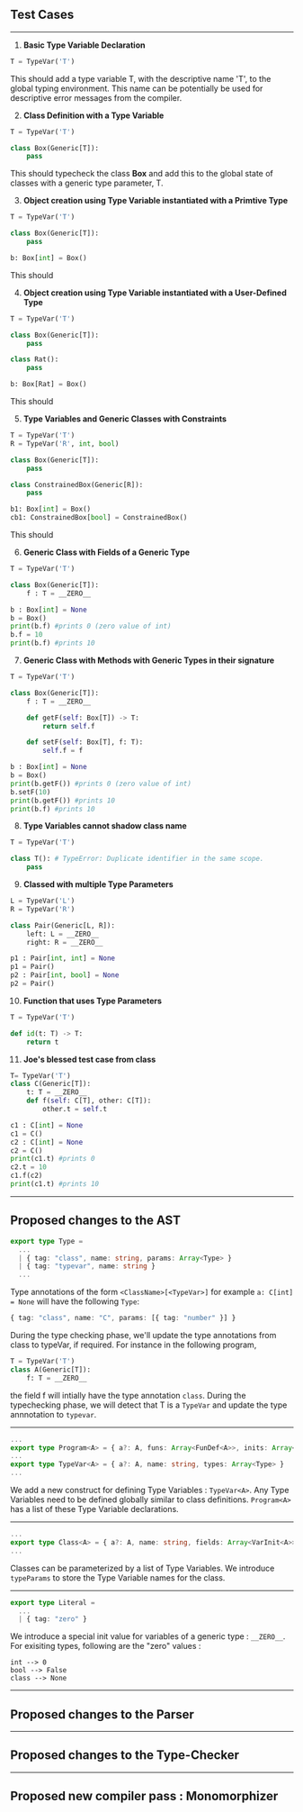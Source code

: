 ## Test Cases
---

1. **Basic Type Variable Declaration**

```python
T = TypeVar('T')
```

This should add a type variable T, with the descriptive name 'T', to the global typing environment. 
This name can be potentially be used for descriptive error messages from the compiler.

2. **Class Definition with a Type Variable**

```python
T = TypeVar('T')

class Box(Generic[T]):
    pass
```
This should typecheck the class **Box** and add this to the global state of classes with a generic type parameter, T.

3. **Object creation using Type Variable instantiated with a Primtive Type**
```python
T = TypeVar('T')

class Box(Generic[T]):
    pass

b: Box[int] = Box()
```
This should 

4. **Object creation using Type Variable instantiated with a User-Defined Type**

```python
T = TypeVar('T')

class Box(Generic[T]):
    pass

class Rat():
    pass

b: Box[Rat] = Box()
```
This should 

5. **Type Variables and Generic Classes with Constraints**

```python
T = TypeVar('T')
R = TypeVar('R', int, bool)

class Box(Generic[T]):
    pass

class ConstrainedBox(Generic[R]):
    pass

b1: Box[int] = Box()
cb1: ConstrainedBox[bool] = ConstrainedBox()
```
This should 

6. **Generic Class with Fields of a Generic Type**
```python
T = TypeVar('T')

class Box(Generic[T]):
    f : T = __ZERO__

b : Box[int] = None
b = Box()
print(b.f) #prints 0 (zero value of int)
b.f = 10
print(b.f) #prints 10
```

7. **Generic Class with Methods with Generic Types in their signature**
```python
T = TypeVar('T')

class Box(Generic[T]):
    f : T = __ZERO__

    def getF(self: Box[T]) -> T:
        return self.f

    def setF(self: Box[T], f: T):
        self.f = f

b : Box[int] = None
b = Box()
print(b.getF()) #prints 0 (zero value of int)
b.setF(10)
print(b.getF()) #prints 10
print(b.f) #prints 10
```

8. **Type Variables cannot shadow class name**
```python
T = TypeVar('T')

class T(): # TypeError: Duplicate identifier in the same scope.
    pass
```

9. **Classed with multiple Type Parameters**
```python
L = TypeVar('L')
R = TypeVar('R')

class Pair(Generic[L, R]):
    left: L = __ZERO__
    right: R = __ZERO__

p1 : Pair[int, int] = None
p1 = Pair()
p2 : Pair[int, bool] = None
p2 = Pair()
```

10. **Function that uses Type Parameters**
```python
T = TypeVar('T')

def id(t: T) -> T:
    return t
```

11. **Joe's blessed test case from class**
```python
T= TypeVar('T')
class C(Generic[T]):
    t: T = __ZERO__
    def f(self: C[T], other: C[T]):
        other.t = self.t

c1 : C[int] = None
c1 = C()
c2 : C[int] = None
c2 = C()
print(c1.t) #prints 0
c2.t = 10
c1.f(c2)
print(c1.t) #prints 10
```

---

## Proposed changes to the AST

```typescript
export type Type =
  ...
  | { tag: "class", name: string, params: Array<Type> }
  | { tag: "typevar", name: string }
  ...
```

Type annotations of the form `<ClassName>[<TypeVar>]` for example `a: C[int] = None` will have the following `Type`:

```typescript
{ tag: "class", name: "C", params: [{ tag: "number" }] }
```

During the type checking phase, we'll update the type annotations from class to typeVar, if required. For instance in the following program, 
```python
T = TypeVar('T')
class A(Generic[T]):
    f: T = __ZERO__
```
the field f will intially have the type annotation `class`. During the typechecking phase, we will detect that T is a `TypeVar` and update the type annnotation 
to `typevar`.

---

```typescript
...
export type Program<A> = { a?: A, funs: Array<FunDef<A>>, inits: Array<VarInit<A>>, typeVarInits: Array<TypeVar<A>>, classes: Array<Class<A>>, stmts: Array<Stmt<A>> }
...
export type TypeVar<A> = { a?: A, name: string, types: Array<Type> }
...
```

We add a new construct for defining Type Variables : `TypeVar<A>`. Any Type Variables need to be defined globally similar to class definitions. 
`Program<A>` has a list of these Type Variable declarations.

---

```typescript
...
export type Class<A> = { a?: A, name: string, fields: Array<VarInit<A>>, methods: Array<FunDef<A>>, typeParams: Array<string> }
...
```

Classes can be parameterized by a list of Type Variables. We introduce `typeParams` to store the Type Variable names for the class.

---

```typescript
export type Literal = 
  ...
  | { tag: "zero" }
```

We introduce a special init value for variables of a generic type : `__ZERO__`. For exisiting types, following are the "zero" values :
```
int --> 0
bool --> False
class --> None
```

---

## Proposed changes to the Parser

---

## Proposed changes to the Type-Checker

---

## Proposed new compiler pass : Monomorphizer